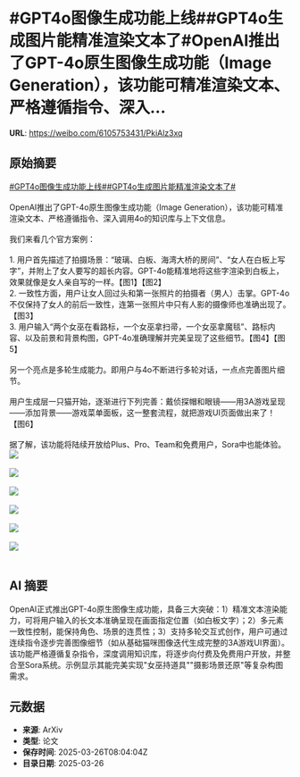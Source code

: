 # #GPT4o图像生成功能上线##GPT4o生成图片能精准渲染文本了#OpenAI推出了GPT-4o原生图像生成功能（Image Generation），该功能可精准渲染文本、严格遵循指令、深入...

**URL**: https://weibo.com/6105753431/PkiAlz3xq

## 原始摘要

<a href="https://m.weibo.cn/search?containerid=231522type%3D1%26t%3D10%26q%3D%23GPT4o%E5%9B%BE%E5%83%8F%E7%94%9F%E6%88%90%E5%8A%9F%E8%83%BD%E4%B8%8A%E7%BA%BF%23&amp;extparam=%23GPT4o%E5%9B%BE%E5%83%8F%E7%94%9F%E6%88%90%E5%8A%9F%E8%83%BD%E4%B8%8A%E7%BA%BF%23" data-hide=""><span class="surl-text">#GPT4o图像生成功能上线#</span></a><a href="https://m.weibo.cn/search?containerid=231522type%3D1%26t%3D10%26q%3D%23GPT4o%E7%94%9F%E6%88%90%E5%9B%BE%E7%89%87%E8%83%BD%E7%B2%BE%E5%87%86%E6%B8%B2%E6%9F%93%E6%96%87%E6%9C%AC%E4%BA%86%23&amp;extparam=%23GPT4o%E7%94%9F%E6%88%90%E5%9B%BE%E7%89%87%E8%83%BD%E7%B2%BE%E5%87%86%E6%B8%B2%E6%9F%93%E6%96%87%E6%9C%AC%E4%BA%86%23" data-hide=""><span class="surl-text">#GPT4o生成图片能精准渲染文本了#</span></a><br><br>OpenAI推出了GPT-4o原生图像生成功能（Image Generation），该功能可精准渲染文本、严格遵循指令、深入调用4o的知识库与上下文信息。<br><br>我们来看几个官方案例：<br><br>1. 用户首先描述了拍摄场景：“玻璃、白板、海湾大桥的房间”、“女人在白板上写字”，并附上了女人要写的超长内容。GPT-4o能精准地将这些字渲染到白板上，效果就像是女人亲自写的一样。【图1】【图2】<br>2. 一致性方面，用户让女人回过头和第一张照片的拍摄者（男人）击掌。GPT-4o不仅保持了女人的前后一致性，连第一张照片中只有人影的摄像师也准确出现了。【图3】<br>3. 用户输入“两个女巫在看路标，一个女巫拿扫帚，一个女巫拿魔毯”、路标内容、以及前景和背景构图，GPT-4o准确理解并完美呈现了这些细节。【图4】【图5】<br><br>另一个亮点是多轮生成能力。即用户与4o不断进行多轮对话，一点点完善图片细节。<br><br>用户生成层一只猫开始，逐渐进行下列完善：戴侦探帽和眼镜——用3A游戏呈现——添加背景——游戏菜单面板，这一整套流程，就把游戏UI页面做出来了！【图6】<br><br>据了解，该功能将陆续开放给Plus、Pro、Team和免费用户，Sora中也能体验。<img style="" src="https://tvax2.sinaimg.cn/large/006Fd7o3gy1hzu4dwgo4wj319i17adoc.jpg" referrerpolicy="no-referrer"><br><br><img style="" src="https://tvax3.sinaimg.cn/large/006Fd7o3gy1hzu4dxs8x8j30zk0npdvj.jpg" referrerpolicy="no-referrer"><br><br><img style="" src="https://tvax4.sinaimg.cn/large/006Fd7o3gy1hzu4dzmln7j31d00z21kx.jpg" referrerpolicy="no-referrer"><br><br><img style="" src="https://tvax2.sinaimg.cn/large/006Fd7o3gy1hzu4e04vmxj30zk0qxguj.jpg" referrerpolicy="no-referrer"><br><br><img style="" src="https://tvax3.sinaimg.cn/large/006Fd7o3gy1hzu4e22guqj30zk0ys7pd.jpg" referrerpolicy="no-referrer"><br><br><img style="" src="https://tvax1.sinaimg.cn/large/006Fd7o3gy1hzu4e5kkydj31eg4qwu0z.jpg" referrerpolicy="no-referrer"><br><br>

## AI 摘要

OpenAI正式推出GPT-4o原生图像生成功能，具备三大突破：1）精准文本渲染能力，可将用户输入的长文本准确呈现在画面指定位置（如白板文字）；2）多元素一致性控制，能保持角色、场景的连贯性；3）支持多轮交互式创作，用户可通过连续指令逐步完善图像细节（如从基础猫咪图像迭代生成完整的3A游戏UI界面）。该功能严格遵循复杂指令，深度调用知识库，将逐步向付费及免费用户开放，并整合至Sora系统。示例显示其能完美实现"女巫持道具""摄影场景还原"等复杂构图需求。

## 元数据

- **来源**: ArXiv
- **类型**: 论文
- **保存时间**: 2025-03-26T08:04:04Z
- **目录日期**: 2025-03-26
